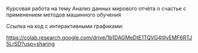 Курсовая работа на тему Анализ данных мирового отчёта о счастье с применением методов машинного обучения

Ссылка на код с интерактивными графиками:

https://colab.research.google.com/drive/1b1DAGMeDtE1TQVG4tIIyEMF6RTJ5LrSD?usp=sharing
